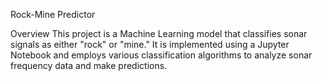 Rock-Mine Predictor

Overview
This project is a Machine Learning model that classifies sonar signals as either "rock" or "mine." It is implemented using a Jupyter Notebook and employs various classification algorithms to analyze sonar frequency data and make predictions.
